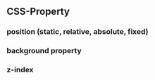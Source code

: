 ## CSS-Property

### position (static, relative, absolute, fixed)
### background property
### z-index